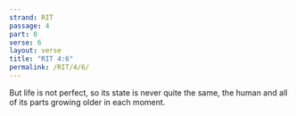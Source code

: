 ```yaml
---
strand: RIT
passage: 4
part: 0
verse: 6
layout: verse
title: "RIT 4:6"
permalink: /RIT/4/6/
---
```

But life is not perfect, so its state is never quite the same, the human and all of its parts growing older in each moment.
